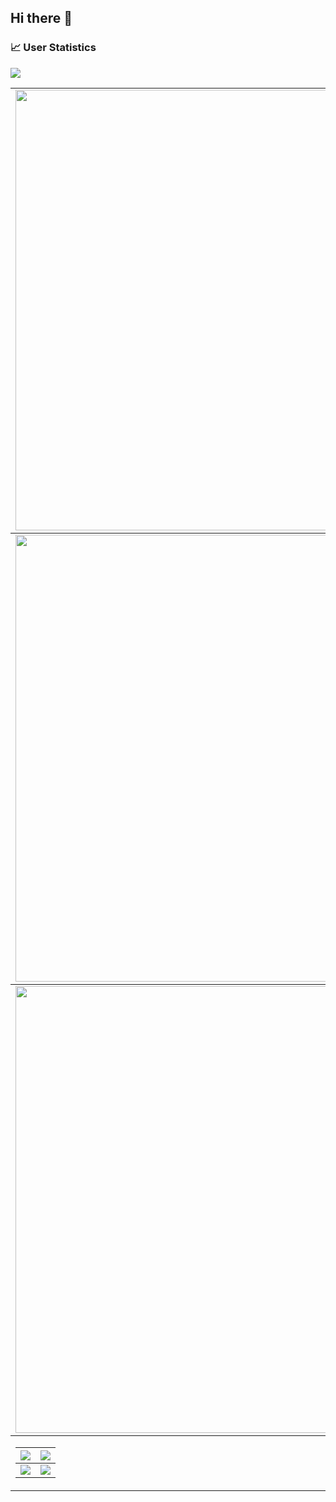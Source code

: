## Hi there 👋

<!--
**hoanghuyhamchoi/hoanghuyhamchoi** is a ✨ _special_ ✨ repository because its `README.md` (this file) appears on your GitHub profile.

Here are some ideas to get you started:

- 🔭 I’m currently working on ...
- 🌱 I’m currently learning ...
- 👯 I’m looking to collaborate on ...
- 🤔 I’m looking for help with ...
- 💬 Ask me about ...
- 📫 How to reach me: ...
- 😄 Pronouns: ...
- ⚡ Fun fact: ...
-->

### 📈 User Statistics
<img src="https://user-images.githubusercontent.com/73097560/115834477-dbab4500-a447-11eb-908a-139a6edaec5c.gif">

<table>
  <tbody>
    <tr>
      <td>
        <a href="https://github-readme-streak-stats.herokuapp.com/?user=hoanghuyhamchoi">
          <img width="705" src="https://github-readme-streak-stats.herokuapp.com/?user=hoanghuyhamchoi&bg_color=30,e96443,904e95&title_color=fff&text_color=fff&theme=radical&hide_border=true">
        </a>
      </td>
    </tr>
  </tbody>
  <tbody>
    <tr>
      <td>
        <a href="https://github-profile-summary-cards.vercel.app/api/cards/profile-details?username=hoanghuyhamchoi">
          <img width="715" src="https://github-profile-summary-cards.vercel.app/api/cards/profile-details?username=hoanghuyhamchoi&theme=dracula"/>
        </a>
      </td>
    </tr>
  </tbody>
  <tbody>
    <tr>
      <td>
        <a href="https://activity-graph.herokuapp.com/graph?username=hoanghuyhamchoi">
        <img width="715" src="https://github-profile-summary-cards.vercel.app/api/cards/profile-details?username=dhhoanggxz&theme=dracula"/>
        </a>
      </td>
    </tr>
  </tbody>
  <tbody>
    <tr>
      <td>

<table>
  <tbody>
    <tr>
      <th>
        <a href="https://github-profile-summary-cards.vercel.app/api/cards/repos-per-language?username=hoanghuyhamchoi">
          <img src="https://github-profile-summary-cards.vercel.app/api/cards/repos-per-language?username=hoanghuyhamchoi&theme=dracula"/>
        </a>
      </th>
      <th>
        <a href="https://github-profile-summary-cards.vercel.app/api/cards/most-commit-language?username=hoanghuyhamchoi&">
          <img src="https://github-profile-summary-cards.vercel.app/api/cards/most-commit-language?username=hoanghuyhamchoi&theme=dracula"/>
        </a>
      </th>
    </tr>
  </tbody>
  <tbody>
    <tr>
      <td>
        <a href="https://github-profile-summary-cards.vercel.app/api/cards/stats?username=hoanghuyhamchoi">
          <img src="https://github-profile-summary-cards.vercel.app/api/cards/stats?username=hoanghuyhamchoi&theme=dracula"/>
        </a>
      </td>
      <td>
        <a href="https://github-profile-summary-cards.vercel.app/api/cards/productive-time?username=hoanghuyhamchoi">
          <img src="https://github-profile-summary-cards.vercel.app/api/cards/productive-time?username=hoanghuyhamchoi&theme=dracula"/>
        </a>
      </td>
    </tr>
  </tbody>
</table>

